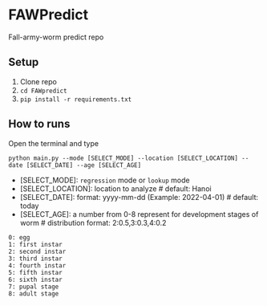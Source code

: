 # FAWPredict

Fall-army-worm predict repo

## Setup

1. Clone repo
2. `cd FAWpredict`
3. `pip install -r requirements.txt`

## How to runs

Open the terminal and type
  
    python main.py --mode [SELECT_MODE] --location [SELECT_LOCATION] --date [SELECT_DATE] --age [SELECT_AGE]
    
- [SELECT_MODE]: `regression` mode or `lookup` mode
- [SELECT_LOCATION]: location to analyze # default: Hanoi
- [SELECT_DATE]: format: yyyy-mm-dd (Example: 2022-04-01) # default: today
- [SELECT_AGE]: a number from 0-8 represent for development stages of worm # distribution format: 2:0.5,3:0.3,4:0.2
```   
0: egg
1: first instar
2: second instar
3: third instar
4: fourth instar
5: fifth instar
6: sixth instar
7: pupal stage
8: adult stage
```
